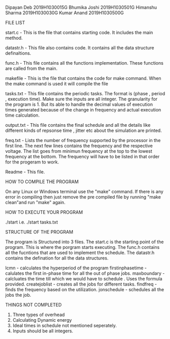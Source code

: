 Dipayan Deb 2019H1030015G
Bhumika Joshi 2019H1030501G
Himanshu Sharma 2019H1030030G
Kumar Anand 2019H1030500G

FILE LIST

start.c - This is the file that contains starting code. It includes the main method.

datastr.h - This file also contains code. It contains all the data structure definaltions.

func.h - This file contains all the functions implementation. These functions are called from the main.

makefile - This is the file that contains the code for make command. When the make command is used it will compile the file

tasks.txt - This file contains the periodic tasks. The format is (phase , period , execution time). Make sure the inputs are all integer. The granularity for the program is 1. But its able to handle the decimal values of execution times generated because of the change in frequency and actual execution time calculation.

output.txt - This file contains the final schedule and all the details like different kinds of repsonse time , jitter etc about the simulation are printed.

freq.txt - Lists the number of frequency supported by the processor in the first line. 
The next few lines contains the frequency and the respective voltage. The list goes from minimun frequency at the top to the lowest frequency at the bottom. The frequency will have to be listed in that order for the progeram to work.


 Readme - This file.

HOW TO COMPILE THE PROGRAM

 On any Linux or Windows terminal use the "make" command. If there is any error in compiling then just remove the pre compiled file by running "make clean"and run "make" again.

HOW TO EXECUTE YOUR PROGRAM

./start <filename>   i.e. ./start tasks.txt


STRUCTURE OF THE PROGRAM

The program is Structured into 3 files. The start.c is the starting point of the program. This is where the porgram starts executing. The func.h contains all the fucntions that are used to implement the schedule. The datastr.h contains the defination for all the data structures.

lcmn - calculates the hyperperiod of the program 
firstinphasetime - calulates the first in-phase time for all the out of phase jobs.
maxboundary - calcluates the time till which we would have to schedule . Uses the formula provided.
createjoblist - creates all the jobs for different tasks.
findfreq - finds the frequency based on the utilization.
jonschedule - schedules all the jobs the job.

THINGS NOT COMPLETED

1. Three types of overhead
2. Calculating Dynamic energy
3. Ideal times in schedule not mentioned seperately.
4. Inputs should be all integers.






